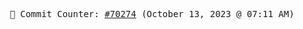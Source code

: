 <p align="center">
    <samp>
        📮 Commit Counter: <a href="https://github.com/Javascript-void0/Javascript-void0/commits/main">#70274</a> (October 13, 2023 @ 07:11 AM)
    </samp>
</p>